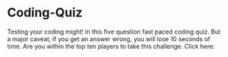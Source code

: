 # Coding-Quiz

Testing your coding might! In this five question fast paced coding quiz. But a major caveat, if you get an answer wrong, you will lose 10 seconds of time. Are you within the top ten players to take this challenge. Click here: 
